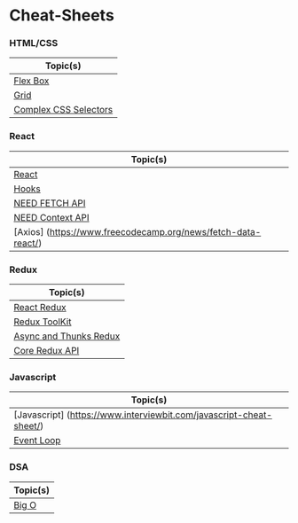 # Cheat-Sheets

### HTML/CSS
|Topic(s)|
| --- |
|[Flex Box](https://css-tricks.com/snippets/css/a-guide-to-flexbox/)|
|[Grid](https://css-tricks.com/snippets/css/complete-guide-grid/)|
|[Complex CSS Selectors](https://learn.shayhowe.com/advanced-html-css/complex-selectors/)|
### React
|Topic(s)|
| --- |
|[React](https://devhints.io/react)|
|[Hooks](https://www.freecodecamp.org/news/react-hooks-cheatsheet/)|
|[NEED FETCH API](www.google.com)|
|[NEED Context API](www.google.com)|
|[Axios] (https://www.freecodecamp.org/news/fetch-data-react/)|
### Redux
|Topic(s)|
| --- |
|[React Redux](https://www.codecademy.com/learn/fecp-redux/modules/connect-to-react-with-react-redux/cheatsheet)|
|[Redux ToolKit](https://www.codecademy.com/learn/fecp-redux/modules/refactoring-with-redux-toolkit/cheatsheet)|
|[Async and Thunks Redux](https://www.codecademy.com/learn/fecp-redux/modules/redux-middleware-and-thunks/cheatsheet)|
|[Core Redux API](https://www.codecademy.com/learn/fecp-redux/modules/core-redux-api/cheatsheet)|

### Javascript
|Topic(s)|
| --- |
|[Javascript] (https://www.interviewbit.com/javascript-cheat-sheet/)|
|[Event Loop](https://www.youtube.com/watch?v=8aGhZQkoFbQ)|

### DSA
|Topic(s)|
| --- |
|[Big O](https://www.bigocheatsheet.com/)|
